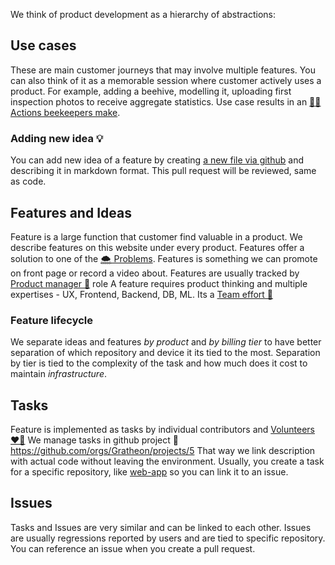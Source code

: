 We think of product development as a hierarchy of abstractions:
## Use cases
These are main customer journeys that may involve multiple features.
You can also think of it as a memorable session where customer actively uses a product.
For example, adding a beehive, modelling it, uploading first inspection photos to receive aggregate statistics. Use case results in an [🧑‍🚀 Actions beekeepers make](products/🧑‍🚀%20Actions%20beekeepers%20make.md).
### Adding new idea 💡
You can add new idea of a feature by creating [a new file via github](https://github.com/Gratheon/website/tree/main/about/products/%F0%9F%93%B1Web-app/pro%20tier/ideas%20%F0%9F%92%A1) and describing it in markdown format. This pull request will be reviewed, same as code.
## Features and Ideas
Feature is a large function that customer find valuable in a product. 
We describe features on this website under every product.
Features offer a solution to one of the  [🌨️ Problems](🌨️%20Problems/🌨️%20Problems.md).
Features is something we can promote on front page or record a video about.
Features are usually tracked by [Product manager 🦉](company/Roles/Product%20manager%20🦉.md) role
A feature requires product thinking and multiple expertises - UX, Frontend, Backend, DB, ML. 
Its a [Team effort 🐝](company/Culture%20and%20values%20🫀/Team%20effort%20🐝.md)
### Feature lifecycle
We separate ideas and features _by product_ and _by billing tier_ to have better separation of which repository and device it its tied to the most. Separation by tier is tied to the complexity of the task and how much does it cost to maintain _infrastructure_.
## Tasks
Feature is implemented as tasks by individual contributors and [Volunteers ❤️‍🔥](Volunteers%20❤️‍🔥/Volunteers%20❤️‍🔥.md)
We manage tasks in github project 🐙 https://github.com/orgs/Gratheon/projects/5
That way we link description with actual code without leaving the environment.
Usually, you create a task for a specific repository, like [web-app](https://github.com/gratheon/web-app) so you can link it to an issue.
## Issues
Tasks and Issues are very similar and can be linked to each other. Issues are usually regressions reported by users and are tied to specific repository. You can reference an issue when you create a pull request.
